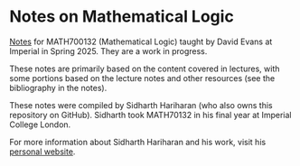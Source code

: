 # Notes on Mathematical Logic

[Notes](https://thefundamentaltheor3m.github.io/LogicNotes/main.pdf) for MATH700132 (Mathematical Logic) taught by David Evans at Imperial in Spring 2025. They are a work in progress.

These notes are primarily based on the content covered in lectures, with some portions based on the lecture notes and other resources (see the bibliography in the notes).

These notes were compiled by Sidharth Hariharan (who also owns this repository on GitHub). Sidharth took MATH70132 in his final year at Imperial College London.

For more information about Sidharth Hariharan and his work, visit his [personal website](https://thefundamentaltheor3m.github.io).
